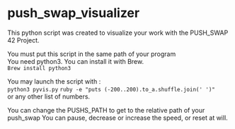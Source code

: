 # push_swap_visualizer
This python script was created to visualize your work with the PUSH_SWAP
42 Project.

You must put this script in the same path of your program\
You need python3.
You can install it with Brew.\
`Brew install python3`

You may launch the script with : \
`python3 pyvis.py` `ruby -e "puts (-200..200).to_a.shuffle.join(' ')"` \
or any other list of numbers.

You can change the PUSHS_PATH to get to the relative path of your push_swap
You can pause, decrease or increase the speed, or reset at will.